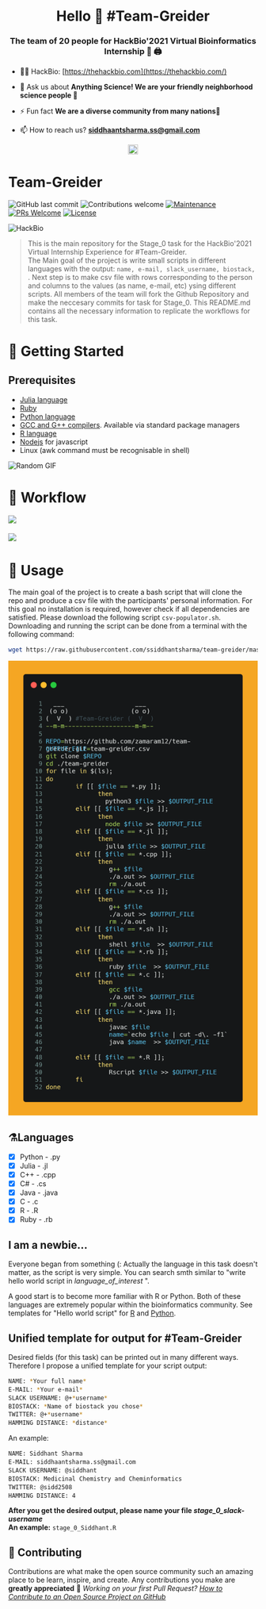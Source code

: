 <h1 align="center"> Hello 🤟 #Team-Greider </h1>
<h3 align="center">The team of 20 people for HackBio'2021 Virtual Bioinformatics Internship 💝 🖨️</h3>

- 👨‍💻 HackBio: [https://thehackbio.com](https://thehackbio.com/)

- 💬 Ask us about **Anything Science! We are your friendly neighborhood science people 🔬**

- ⚡ Fun fact **We are a diverse community from many nations🤗**

- 📫 How to reach us? **siddhaantsharma.ss@gmail.com**

<p align="center">
<a href="https://twitter.com/TheHackbio" target="blank"><img align="center" src="https://cdn.jsdelivr.net/npm/simple-icons@3.0.1/icons/twitter.svg" height="20" width="20" /></a> </p>

# Team-Greider

![GitHub last commit](https://img.shields.io/github/last-commit/ssiddhantsharma/team-greider)
![Contributions welcome](https://img.shields.io/badge/contributions-welcome-orange.svg)
[![Maintenance](https://img.shields.io/badge/Maintained%3F-yes-green.svg)](https://github.com/ssiddhantsharma/team-greider/graphs/commit-activity) 
[![PRs Welcome](https://img.shields.io/badge/PRs-welcome-brightgreen.svg?style=flat-square)](http://makeapullrequest.com)
[![License](https://img.shields.io/badge/license-MIT-blue.svg)](https://opensource.org/licenses/MIT)

![HackBio](HackBio.jfif) <br>

> This is the main repository for the Stage_0 task for the HackBio'2021 Virtual Internship Experience for #Team-Greider. <br>
The Main goal of the project is write small scripts in different languages with the output: `name, e-mail, slack_username, biostack, `. Next step is to make csv file with rows corresponding to the person and columns to the values (as name, e-mail, etc) ysing different scripts. All members of the team will fork the Github Repository and make the neccesary commits for task for Stage_0. This README.md contains all the necessary information to replicate the workflows for this task. <br>

# 🧬 Getting Started
## Prerequisites 
- [Julia language](https://julialang.org/)
- [Ruby](https://www.ruby-lang.org/en/downloads/)
- [Python language](https://www.python.org/)
- [GCC and G++ compilers](https://gcc.gnu.org/). Available via standard package managers
- [R language](https://www.r-project.org/)
- [Nodejs](https://nodejs.org/uk/download/package-manager/) for javascript
- Linux (awk command must be recognisable in shell)

![Random GIF](https://media.giphy.com/media/ZVik7pBtu9dNS/giphy.gif)

# 📎 Workflow 

![](/workflow.png) <br> <br>
![](/workflow2.png) <br>

# 🔧 Usage 
The main goal of the project is to create a bash script that will clone the repo and produce a csv file with the participants' personal information. For this goal no installation is required, however check if all dependencies are satisfied. Please download the following script `csv-populator.sh`. Downloading and running the script can be done from a terminal with the following command:
```bash
wget https://raw.githubusercontent.com/ssiddhantsharma/team-greider/master/csv-populator.sh && sh csv-populator.sh
```

![](/terminal.png) <br>

## ⚗️Languages
- [x] Python - .py
- [x] Julia  - .jl
- [x] C++ - .cpp
- [x] C# - .cs
- [x] Java - .java
- [x] C - .c
- [x] R - .R
- [x] Ruby - .rb

## I am a newbie...
Everyone began from something (: Actually the language in this task doesn't matter, as the script is very simple.
You can search smth similar to "write hello world script in *language_of_interest* ".

A good start is to become more familiar with R or Python. Both of these languages are extremely popular within the bioinformatics community. See templates for "Hello world script" for [R](https://www.geeksforgeeks.org/hello-world-in-r-programming/) and [Python](https://www.learnpython.org/en/Hello,_World!).

## Unified template for output for #Team-Greider
Desired fields (for this task) can be printed out in many different ways. Therefore I propose a unified template for your script output:

```bash
NAME: *Your full name*
E-MAIL: *Your e-mail* 
SLACK USERNAME: @+*username*
BIOSTACK: *Name of biostack you chose*
TWITTER: @+*username*
HAMMING DISTANCE: *distance*
```
An example:
```bash
NAME: Siddhant Sharma
E-MAIL: siddhaantsharma.ss@gmail.com
SLACK USERNAME: @siddhant
BIOSTACK: Medicinal Chemistry and Cheminformatics
TWITTER: @sidd2508
HAMMING DISTANCE: 4
```
**After you get the desired output, please name your file _stage_0_slack-username_ <br> An example:** 
`stage_0_Siddhant.R`

## 🚀 Contributing

Contributions are what make the open source community such an amazing place to be learn, inspire, and create. Any contributions you make are **greatly appreciated** 🎉
*Working on your first Pull Request? [How to Contribute to an Open Source Project on GitHub](https://egghead.io/series/how-to-contribute-to-an-open-source-project-on-github)*

